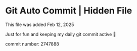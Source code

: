 # Git Auto Commit | Hidden File

This file was added Feb 12, 2025

Just for fun and keeping my daily git commit active 🤪

commit number: 2747888
